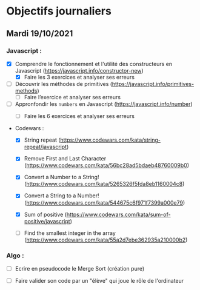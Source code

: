 # Objectifs journaliers

## Mardi 19/10/2021


### Javascript :


* [x] Comprendre le fonctionnement et l'utilité des constructeurs en Javascript (https://javascript.info/constructor-new)
  * [x] Faire les 3 exercices et analyser ses erreurs
* [ ] Découvrir les méthodes de primitives (https://javascript.info/primitives-methods)
  * [ ] Faire l’exercice et analyser ses erreurs
* [ ] Appronfondir les `numbers` en Javascript (https://javascript.info/number)
  * [ ] Faire les 6 exercices et analyser ses erreurs




* Codewars :
  * [x] String repeat (https://www.codewars.com/kata/string-repeat/javascript)
  * [x] Remove First and Last Character (https://www.codewars.com/kata/56bc28ad5bdaeb48760009b0)
  * [x] Convert a Number to a String! (https://www.codewars.com/kata/5265326f5fda8eb1160004c8)
  * [x] Convert a String to a Number! (https://www.codewars.com/kata/544675c6f971f7399a000e79)
  * [x] Sum of positive (https://www.codewars.com/kata/sum-of-positive/javascript)
  * [ ] Find the smallest integer in the array (https://www.codewars.com/kata/55a2d7ebe362935a210000b2)



### Algo : 

* [ ] Ecrire en pseudocode le Merge Sort (création pure)
* [ ] Faire valider son code par un "élève" qui joue le rôle de l'ordinateur

